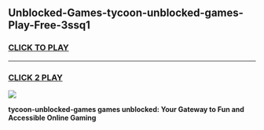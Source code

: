 
## Unblocked-Games-tycoon-unblocked-games-Play-Free-3ssq1
<h3>
<a href="https://premium76.site?title=tycoon-unblocked-games&ref=18A1">CLICK TO PLAY</a></h3>
<hr>

<h3>
<a href="https://premium76.site?title=tycoon-unblocked-games&ref=18A1">CLICK 2 PLAY</a>
  
</h3>

<a href="https://premium76.site?title=tycoon-unblocked-games&ref=18A1"><img src="https://clearcache.store/games.png"></a>


**tycoon-unblocked-games games unblocked: Your Gateway to Fun and Accessible Online Gaming**
